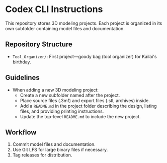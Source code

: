  # Codex CLI Instructions

 This repository stores 3D modeling projects. Each project is organized in its own subfolder containing model files and documentation.

 ## Repository Structure

 - `Tool_Organizer/`: First project—goody bag (tool organizer) for Kailai's birthday.

 ## Guidelines

 - When adding a new 3D modeling project:
   - Create a new subfolder named after the project.
   - Place source files (.3mf) and export files (.stl, archives) inside.
   - Add a `README.md` in the project folder describing the design, listing files, and providing printing instructions.
   - Update the top-level `README.md` to include the new project.

 ## Workflow

 1. Commit model files and documentation.
 2. Use Git LFS for large binary files if necessary.
 3. Tag releases for distribution.